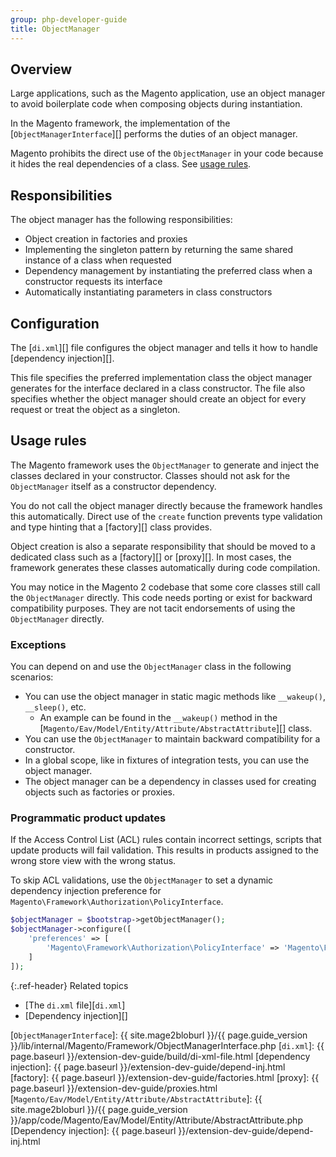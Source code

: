 ```yaml
---
group: php-developer-guide
title: ObjectManager
---
```


## Overview

Large applications, such as the Magento application, use an object manager to avoid boilerplate code when composing objects during instantiation.

In the Magento framework, the implementation of the [`ObjectManagerInterface`][] performs the duties of an object manager.

<InlineAlert variant="warning" slots="text"/>

Magento prohibits the direct use of the `ObjectManager` in your code because it hides the real dependencies of a class.
See [usage rules][].

## Responsibilities

The object manager has the following responsibilities:

-  Object creation in factories and proxies
-  Implementing the singleton pattern by returning the same shared instance of a class when requested
-  Dependency management by instantiating the preferred class when a constructor requests its interface
-  Automatically instantiating parameters in class constructors

## Configuration

The [`di.xml`][] file configures the object manager and tells it how to handle [dependency injection][].

This file specifies the preferred implementation class the object manager generates for the interface declared in a class constructor.
The file also specifies whether the object manager should create an object for every request or treat the object as a singleton.

## Usage rules

The Magento framework uses the `ObjectManager` to generate and inject the classes declared in your constructor.
Classes should not ask for the `ObjectManager` itself as a constructor dependency.

You do not call the object manager directly because the framework handles this automatically.
Direct use of the `create` function prevents type validation and type hinting that a [factory][] class provides.

Object creation is also a separate responsibility that should be moved to a dedicated class such as a [factory][] or [proxy][].
In most cases, the framework generates these classes automatically during code compilation.

<InlineAlert variant="warning" slots="text"/>

You may notice in the Magento 2 codebase that some core classes still call the `ObjectManager` directly.
This code needs porting or exist for backward compatibility purposes.
They are not tacit endorsements of using the `ObjectManager` directly.

### Exceptions

You can depend on and use the `ObjectManager` class in the following scenarios:

-  You can use the object manager in static magic methods like `__wakeup()`, `__sleep()`, etc.
   -  An example can be found in the `__wakeup()` method in the [`Magento/Eav/Model/Entity/Attribute/AbstractAttribute`][] class.
-  You can use the `ObjectManager` to maintain backward compatibility for a constructor.
-  In a global scope, like in fixtures of integration tests, you can use the object manager.
-  The object manager can be a dependency in classes used for creating objects such as factories or proxies.

### Programmatic product updates

If the Access Control List (ACL) rules contain incorrect settings, scripts that update products will fail validation.
This results in products assigned to the wrong store view with the wrong status.

To skip ACL validations, use the `ObjectManager` to set a dynamic dependency injection preference for `Magento\Framework\Authorization\PolicyInterface`.

``` php
$objectManager = $bootstrap->getObjectManager();
$objectManager->configure([
    'preferences' => [
        'Magento\Framework\Authorization\PolicyInterface' => 'Magento\Framework\Authorization\Policy\DefaultPolicy'
    ]
]);
```

{:.ref-header}
Related topics

-  [The `di.xml` file][`di.xml`]
-  [Dependency injection][]

[`ObjectManagerInterface`]: {{ site.mage2bloburl }}/{{ page.guide_version }}/lib/internal/Magento/Framework/ObjectManagerInterface.php
[`di.xml`]: {{ page.baseurl }}/extension-dev-guide/build/di-xml-file.html
[dependency injection]: {{ page.baseurl }}/extension-dev-guide/depend-inj.html
[factory]: {{ page.baseurl }}/extension-dev-guide/factories.html
[proxy]: {{ page.baseurl }}/extension-dev-guide/proxies.html
[`Magento/Eav/Model/Entity/Attribute/AbstractAttribute`]: {{ site.mage2bloburl }}/{{ page.guide_version }}/app/code/Magento/Eav/Model/Entity/Attribute/AbstractAttribute.php
[Dependency injection]: {{ page.baseurl }}/extension-dev-guide/depend-inj.html

[usage rules]: #usage-rules
